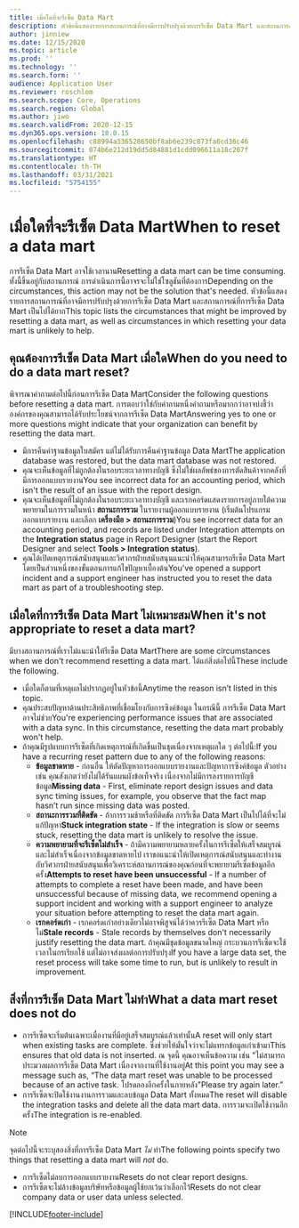 ```yaml
---
title: เมื่อใดที่จะรีเซ็ต Data Mart
description: หัวข้อนี้แสดงรายการสถานการณ์ที่อาจมีการปรับปรุงด้วยการรีเซ็ต Data Mart และสถานการณ์ที่การรีเซ็ต Data Mart เป็นไปได้ยาก
author: jinniew
ms.date: 12/15/2020
ms.topic: article
ms.prod: ''
ms.technology: ''
ms.search.form: ''
audience: Application User
ms.reviewer: roschlom
ms.search.scope: Core, Operations
ms.search.region: Global
ms.author: jiwo
ms.search.validFrom: 2020-12-15
ms.dyn365.ops.version: 10.0.15
ms.openlocfilehash: c88994a336528650bf8ab6e239c873fa6cd36c46
ms.sourcegitcommit: 074b6e212d19dd5d84881d1cdd096611a18c207f
ms.translationtype: HT
ms.contentlocale: th-TH
ms.lasthandoff: 03/31/2021
ms.locfileid: "5754155"
---
```

# <a name="when-to-reset-a-data-mart"></a><span data-ttu-id="8e7ff-103">เมื่อใดที่จะรีเซ็ต Data Mart</span><span class="sxs-lookup"><span data-stu-id="8e7ff-103">When to reset a data mart</span></span>

<span data-ttu-id="8e7ff-104">การรีเซ็ต Data Mart อาจใช้เวลานาน</span><span class="sxs-lookup"><span data-stu-id="8e7ff-104">Resetting a data mart can be time consuming.</span></span> <span data-ttu-id="8e7ff-105">ทั้งนี้ขึ้นอยู่กับสถานการณ์ การดำเนินการนี้อาจรจะไม่ใช่โซลูชันที่ต้องการ</span><span class="sxs-lookup"><span data-stu-id="8e7ff-105">Depending on the circumstances, this action may not be the solution that's needed.</span></span> <span data-ttu-id="8e7ff-106">หัวข้อนี้แสดงรายการสถานการณ์ที่อาจมีการปรับปรุงด้วยการรีเซ็ต Data Mart และสถานการณ์ที่การรีเซ็ต Data Mart เป็นไปได้ยาก</span><span class="sxs-lookup"><span data-stu-id="8e7ff-106">This topic lists the circumstances that might be improved by resetting a data mart, as well as circumstances in which resetting your data mart is unlikely to help.</span></span>  

## <a name="when-do-you-need-to-do-a-data-mart-reset"></a><span data-ttu-id="8e7ff-107">คุณต้องการรีเซ็ต Data Mart เมื่อใด</span><span class="sxs-lookup"><span data-stu-id="8e7ff-107">When do you need to do a data mart reset?</span></span>
<span data-ttu-id="8e7ff-108">พิจารณาคำถามต่อไปนี้ก่อนการรีเซ็ต Data Mart</span><span class="sxs-lookup"><span data-stu-id="8e7ff-108">Consider the following questions before resetting a data mart.</span></span> <span data-ttu-id="8e7ff-109">การตอบว่าใช่กับคําถามหนึ่งคําถามหรือมากกว่าอาจบ่งชี้ว่าองค์กรของคุณสามารถได้รับประโยชน์จากการรีเซ็ต Data Mart</span><span class="sxs-lookup"><span data-stu-id="8e7ff-109">Answering yes to one or more questions might indicate that your organization can benefit by resetting the data mart.</span></span>

- <span data-ttu-id="8e7ff-110">มีการคืนค่าฐานข้อมูลใบสมัคร แต่ไม่ได้รับการคืนค่าฐานข้อมูล Data Mart</span><span class="sxs-lookup"><span data-stu-id="8e7ff-110">The application database was restored, but the data mart database was not restored.</span></span>
- <span data-ttu-id="8e7ff-111">คุณจะเห็นข้อมูลที่ไม่ถูกต้องในรอบระยะเวลาทางบัญชี ซึ่งไม่ใช่ผลลัพธ์ของการตัดสินค้าจากคลังที่มีการออกแบบรายงาน</span><span class="sxs-lookup"><span data-stu-id="8e7ff-111">You see incorrect data for an accounting period, which isn't the result of an issue with the report design.</span></span>
- <span data-ttu-id="8e7ff-112">คุณจะเห็นข้อมูลที่ไม่ถูกต้องในรอบระยะเวลาทางบัญชี และเรกคอร์ดแสดงรายการอยู่ภายใต้ความพยายามในการรวมในหน้า **สถานะการรวม** ในรายงานผู้ออกแบบรายงาน (เริ่มต้นโปรแกรมออกแบบรายงาน และเลือก **เครื่องมือ > สถานะการรวม**)</span><span class="sxs-lookup"><span data-stu-id="8e7ff-112">You see incorrect data for an accounting period, and records are listed under Integration attempts on the **Integration status** page in Report Designer (start the Report Designer and select **Tools > Integration status**).</span></span>
- <span data-ttu-id="8e7ff-113">คุณได้เปิดเหตุการณ์สนับสนุนและวิศวกรฝ่ายสนับสนุนแนะนำให้คุณสามารถรีเซ็ต Data Mart โดยเป็นส่วนหนึ่งของขั้นตอนการแก้ไขปัญหาเบื้องต้น</span><span class="sxs-lookup"><span data-stu-id="8e7ff-113">You've opened a support incident and a support engineer has instructed you to reset the data mart as part of a troubleshooting step.</span></span>
 
## <a name="when-its-not-appropriate-to-reset-a-data-mart"></a><span data-ttu-id="8e7ff-114">เมื่อใดที่การรีเซ็ต Data Mart ไม่เหมาะสม</span><span class="sxs-lookup"><span data-stu-id="8e7ff-114">When it's not appropriate to reset a data mart?</span></span>
<span data-ttu-id="8e7ff-115">มีบางสถานการณ์ที่เราไม่แนะนำให้รีเซ็ต Data Mart</span><span class="sxs-lookup"><span data-stu-id="8e7ff-115">There are some circumstances when we don't recommend resetting a data mart.</span></span> <span data-ttu-id="8e7ff-116">ได้แก่สิ่งต่อไปนี้</span><span class="sxs-lookup"><span data-stu-id="8e7ff-116">These include the following.</span></span> 

- <span data-ttu-id="8e7ff-117">เมื่อใดก็ตามที่เหตุผลไม่ปรากฏอยู่ในหัวข้อนี้</span><span class="sxs-lookup"><span data-stu-id="8e7ff-117">Anytime the reason isn’t listed in this topic.</span></span>
- <span data-ttu-id="8e7ff-118">คุณประสบปัญหาด้านประสิทธิภาพที่เชื่อมโยงกับการซิงค์ข้อมูล ในกรณีนี้ การรีเซ็ต Data Mart อาจไม่ช่วย</span><span class="sxs-lookup"><span data-stu-id="8e7ff-118">You're experiencing performance issues that are associated with a data sync. In this circumstance, resetting the data mart probably won't help.</span></span>
- <span data-ttu-id="8e7ff-119">ถ้าคุณมีรูปแบบการรีเซ็ตที่เกิดเหตุการณ์ที่เกิดขึ้นเป็นชุดเนื่องจากเหตุผลใด ๆ ต่อไปนี้:</span><span class="sxs-lookup"><span data-stu-id="8e7ff-119">If you have a recurring reset pattern due to any of the following reasons:</span></span> 
  - <span data-ttu-id="8e7ff-120">**ข้อมูลขาดหาย** - ก่อนอื่น ให้ตัดปัญหาการออกแบบรายงานและปัญหาการซิงค์ข้อมูล ตัวอย่างเช่น คุณสังเกตว่ายังไม่ได้รันแผนผังข้อเท็จจริง เนื่องจากไม่มีการลงรายการบัญชีข้อมูล</span><span class="sxs-lookup"><span data-stu-id="8e7ff-120">**Missing data** - First, eliminate report design issues and data sync timing issues, for example, you observe that the fact map hasn’t run since missing data was posted.</span></span>
  - <span data-ttu-id="8e7ff-121">**สถานะการรวมที่ติดขัด** - ถ้าการรวมช้าหรือที่ติดขัด การรีเซ็ต Data Mart เป็นไปได้ที่จะไม่แก้ปัญหา</span><span class="sxs-lookup"><span data-stu-id="8e7ff-121">**Stuck integration state** - If the integration is slow or seems stuck, resetting the data mart is unlikely to resolve the issue.</span></span>
  - <span data-ttu-id="8e7ff-122">**ความพยายามที่จะรีเซ็ตไม่สำเร็จ** - ถ้ามีความพยายามหลายครั้งในการรีเซ็ตให้เสร็จสมบูรณ์ และไม่สำเร็จเนื่องจากข้อมูลขาดหายไป เราขอแนะนำให้เปิดเหตุการณ์สนับสนุนและทำงานกับวิศวกรฝ่ายสนับสนุนเพื่อวิเคราะห์สถานการณ์ของคุณก่อนที่จะพยายามรีเซ็ตข้อมูลอีกครั้ง</span><span class="sxs-lookup"><span data-stu-id="8e7ff-122">**Attempts to reset have been unsuccessful** - If a number of attempts to complete a reset have been made, and have been unsuccessful because of missing data, we recommend opening a support incident and working with a support engineer to analyze your situation before attempting to reset the data mart again.</span></span>
  - <span data-ttu-id="8e7ff-123">**เรกคอร์ดเก่า** - เรกคอร์ดเก่าอย่างเดียวไม่อาจพิสูจน์ได้ว่าควรรีเซ็ต Data Mart หรือไม่</span><span class="sxs-lookup"><span data-stu-id="8e7ff-123">**Stale records** - Stale records by themselves don't necessarily justify resetting the data mart.</span></span> <span data-ttu-id="8e7ff-124">ถ้าคุณมีชุดข้อมูลขนาดใหญ่ กระบวนการรีเซ็ตจะใช้เวลาในกรเรียกใช้ แต่ไม่อาจส่งผลต่อการปรับปรุง</span><span class="sxs-lookup"><span data-stu-id="8e7ff-124">If you have a large data set, the reset process will take some time to run, but is unlikely to result in improvement.</span></span>
 
## <a name="what-a-data-mart-reset-does-not-do"></a><span data-ttu-id="8e7ff-125">สิ่งที่การรีเซ็ต Data Mart ไม่ทำ</span><span class="sxs-lookup"><span data-stu-id="8e7ff-125">What a data mart reset does not do</span></span>  
- <span data-ttu-id="8e7ff-126">การรีเซ็ตจะเริ่มต้นเฉพาะเมื่องานที่มีอยู่เสร็จสมบูรณ์แล้วเท่านั้น</span><span class="sxs-lookup"><span data-stu-id="8e7ff-126">A reset will only start when existing tasks are complete.</span></span> <span data-ttu-id="8e7ff-127">ซึ่งช่วยให้มั่นใจว่าจะไม่แทรกข้อมูลเก่าเข้ามา</span><span class="sxs-lookup"><span data-stu-id="8e7ff-127">This ensures that old data is not inserted.</span></span> <span data-ttu-id="8e7ff-128">ณ จุดนี้ คุณอาจเห็นข้อความ เช่น "ไม่สามารถประมวลผลการรีเซ็ต Data Mart เนื่องจากงานที่ใช้งานอยู่</span><span class="sxs-lookup"><span data-stu-id="8e7ff-128">At this point you may see a message such as, “The data mart reset was unable to be processed because of an active task.</span></span> <span data-ttu-id="8e7ff-129">โปรดลองอีกครั้งในภายหลัง"</span><span class="sxs-lookup"><span data-stu-id="8e7ff-129">Please try again later.”</span></span>
- <span data-ttu-id="8e7ff-130">การรีเซ็ตจะปิดใช้งานงานการรวมและลบข้อมูล Data Mart ทั้งหมด</span><span class="sxs-lookup"><span data-stu-id="8e7ff-130">The reset will disable the integration tasks and delete all the data mart data.</span></span> <span data-ttu-id="8e7ff-131">การรวมจะเปิดใช้งานอีกครั้ง</span><span class="sxs-lookup"><span data-stu-id="8e7ff-131">The integration is re-enabled.</span></span>

> [!NOTE]
> <span data-ttu-id="8e7ff-132">จุดต่อไปนี้จะระบุสองสิ่งที่การรีเซ็ต Data Mart *ไม่* ทำ</span><span class="sxs-lookup"><span data-stu-id="8e7ff-132">The following points specify two things that resetting a data mart will *not* do.</span></span> <br>
> - <span data-ttu-id="8e7ff-133">การรีเซ็ตไม่ลบการออกแบบรายงาน</span><span class="sxs-lookup"><span data-stu-id="8e7ff-133">Resets do not clear report designs.</span></span> <br>
> - <span data-ttu-id="8e7ff-134">การรีเซ็ตจะไม่ล้างข้อมูลบริษัทหรือข้อมูลผู้ใช้ยกเว้นว่าเลือกไว้</span><span class="sxs-lookup"><span data-stu-id="8e7ff-134">Resets do not clear company data or user data unless selected.</span></span>


[!INCLUDE[footer-include](../../../includes/footer-banner.md)]